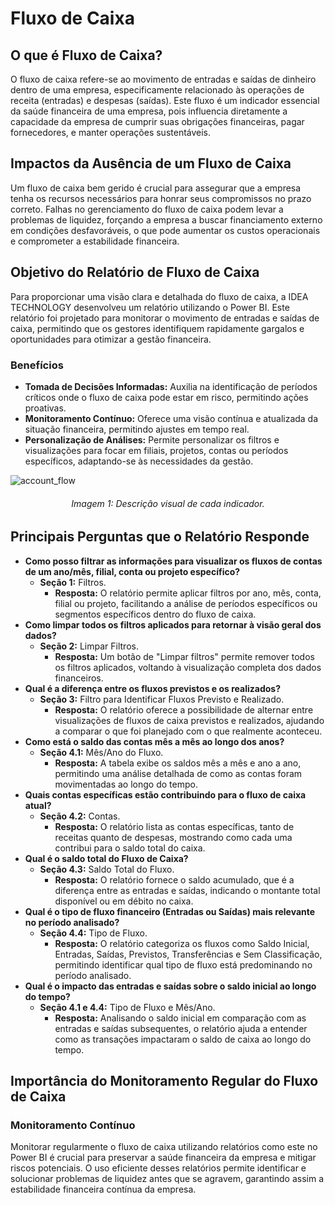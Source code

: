 # Fluxo de Caixa

## O que é Fluxo de Caixa?

O fluxo de caixa refere-se ao movimento de entradas e saídas de dinheiro dentro de uma empresa, especificamente relacionado às operações de receita (entradas) e despesas (saídas). Este fluxo é um indicador essencial da saúde financeira de uma empresa, pois influencia diretamente a capacidade da empresa de cumprir suas obrigações financeiras, pagar fornecedores, e manter operações sustentáveis.

## Impactos da Ausência de um Fluxo de Caixa

Um fluxo de caixa bem gerido é crucial para assegurar que a empresa tenha os recursos necessários para honrar seus compromissos no prazo correto. Falhas no gerenciamento do fluxo de caixa podem levar a problemas de liquidez, forçando a empresa a buscar financiamento externo em condições desfavoráveis, o que pode aumentar os custos operacionais e comprometer a estabilidade financeira.

## Objetivo do Relatório de Fluxo de Caixa
Para proporcionar uma visão clara e detalhada do fluxo de caixa, a IDEA TECHNOLOGY desenvolveu um relatório utilizando o Power BI. Este relatório foi projetado para monitorar o movimento de entradas e saídas de caixa, permitindo que os gestores identifiquem rapidamente gargalos e oportunidades para otimizar a gestão financeira.

### Benefícios 

- **Tomada de Decisões Informadas:** Auxilia na identificação de períodos críticos onde o fluxo de caixa pode estar em risco, permitindo ações proativas.
- **Monitoramento Contínuo:** Oferece uma visão contínua e atualizada da situação financeira, permitindo ajustes em tempo real.
- **Personalização de Análises:** Permite personalizar os filtros e visualizações para focar em filiais, projetos, contas ou períodos específicos, adaptando-se às necessidades da gestão.

![account_flow](..docs\assets\account_flow.jpeg)

<h6 align = "center"> Imagem 1: Descrição visual de cada indicador.</h6>

## Principais Perguntas que o Relatório Responde
- **Como posso filtrar as informações para visualizar os fluxos de contas de um ano/mês, filial, conta ou projeto específico?**
    - **Seção 1:** Filtros.
        - **Resposta:** O relatório permite aplicar filtros por ano, mês, conta, filial ou projeto, facilitando a análise de períodos específicos ou segmentos específicos dentro do fluxo de caixa.
- **Como limpar todos os filtros aplicados para retornar à visão geral dos dados?**
    - **Seção 2:** Limpar Filtros.
        - **Resposta:** Um botão de "Limpar filtros" permite remover todos os filtros aplicados, voltando à visualização completa dos dados financeiros.
- **Qual é a diferença entre os fluxos previstos e os realizados?**
    - **Seção 3:** Filtro para Identificar Fluxos Previsto e Realizado.
        - **Resposta:** O relatório oferece a possibilidade de alternar entre visualizações de fluxos de caixa previstos e realizados, ajudando a comparar o que foi planejado com o que realmente aconteceu.
- **Como está o saldo das contas mês a mês ao longo dos anos?**
    - **Seção 4.1:** Mês/Ano do Fluxo.
        - **Resposta:** A tabela exibe os saldos mês a mês e ano a ano, permitindo uma análise detalhada de como as contas foram movimentadas ao longo do tempo.
- **Quais contas específicas estão contribuindo para o fluxo de caixa atual?**
    - **Seção 4.2:** Contas.
        - **Resposta:** O relatório lista as contas específicas, tanto de receitas quanto de despesas, mostrando como cada uma contribui para o saldo total do caixa.
- **Qual é o saldo total do Fluxo de Caixa?**
    - **Seção 4.3:** Saldo Total do Fluxo.
        - **Resposta:** O relatório fornece o saldo acumulado, que é a diferença entre as entradas e saídas, indicando o montante total disponível ou em débito no caixa.
- **Qual é o tipo de fluxo financeiro (Entradas ou Saídas) mais relevante no período analisado?**
    - **Seção 4.4:** Tipo de Fluxo.
        - **Resposta:** O relatório categoriza os fluxos como Saldo Inicial, Entradas, Saídas, Previstos, Transferências e Sem Classificação, permitindo identificar qual tipo de fluxo está predominando no período analisado.
- **Qual é o impacto das entradas e saídas sobre o saldo inicial ao longo do tempo?**
    - **Seção 4.1 e 4.4:** Tipo de Fluxo e Mês/Ano.
        - **Resposta:** Analisando o saldo inicial em comparação com as entradas e saídas subsequentes, o relatório ajuda a entender como as transações impactaram o saldo de caixa ao longo do tempo.

## Importância do Monitoramento Regular do Fluxo de Caixa

### Monitoramento Contínuo

Monitorar regularmente o fluxo de caixa utilizando relatórios como este no Power BI é crucial para preservar a saúde financeira da empresa e mitigar riscos potenciais. O uso eficiente desses relatórios permite identificar e solucionar problemas de liquidez antes que se agravem, garantindo assim a estabilidade financeira contínua da empresa.